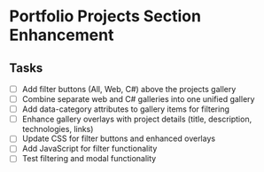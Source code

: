 # Portfolio Projects Section Enhancement

## Tasks
- [ ] Add filter buttons (All, Web, C#) above the projects gallery
- [ ] Combine separate web and C# galleries into one unified gallery
- [ ] Add data-category attributes to gallery items for filtering
- [ ] Enhance gallery overlays with project details (title, description, technologies, links)
- [ ] Update CSS for filter buttons and enhanced overlays
- [ ] Add JavaScript for filter functionality
- [ ] Test filtering and modal functionality
